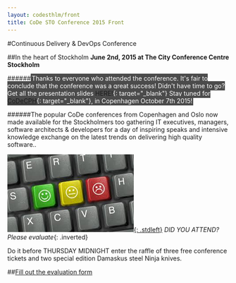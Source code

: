 ```yaml
---
layout: codesthlm/front
title: CoDe STO Conference 2015 Front
---
```


#Continuous Delivery & DevOps Conference

##In the heart of Stockholm
__June 2nd, 2015 at The City Conference Centre Stockholm__

######<span style="background:#4b4b4b; color:#FFFFFF; padding:2px;">Thanks to everyone who attended the conference. It's fair to conclude that the conference was a great success! Didn't have time to go? Get all the presentation slides [HERE!](https://drive.google.com/folderview?id=0B7COmBHPVvgEfkpmYUtZVzBMZ2tFTENCczg5dWRjZmZrbThYcDBUNzZoc1lDLWlUSDR0SFk&usp=sharing){: target="_blank"} Stay tuned for [CoDeCPH](http://www.code-conf.com/cph15/){: target="_blank"}, in Copenhagen October 7th 2015!</span>

######The popular CoDe conferences from Copenhagen and Oslo now made available for the Stockholmers too gathering IT executives, managers, software architects & developers for a day of inspiring speaks and intensive knowledge exchange on the latest trends on delivering high quality software..

[![Evaluate](/images/evaluate.jpg){: .stdleft}](/sthlm15/program/eval.html) _DID YOU ATTEND? Please evaluate_{: .inverted}

Do it before THURSDAY MIDNIGHT enter the raffle of three free conference tickets and two special edition Damaskus steel Ninja knives.

##[Fill out the evaluation form](/sthlm15/program/eval.html)

<br clear="all"/>
